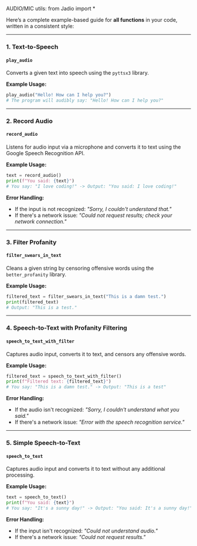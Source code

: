 AUDIO/MIC utils: from Jadio import *

Here’s a complete example-based guide for **all functions** in your code, written in a consistent style:

---

### **1. Text-to-Speech**
#### **`play_audio`**
Converts a given text into speech using the `pyttsx3` library.

**Example Usage:**
```python
play_audio("Hello! How can I help you?")
# The program will audibly say: "Hello! How can I help you?"
```

---

### **2. Record Audio**
#### **`record_audio`**
Listens for audio input via a microphone and converts it to text using the Google Speech Recognition API.

**Example Usage:**
```python
text = record_audio()
print(f"You said: {text}")
# You say: "I love coding!" -> Output: "You said: I love coding!"
```

**Error Handling:**
- If the input is not recognized: *"Sorry, I couldn't understand that."*
- If there's a network issue: *"Could not request results; check your network connection."*

---

### **3. Filter Profanity**
#### **`filter_swears_in_text`**
Cleans a given string by censoring offensive words using the `better_profanity` library.

**Example Usage:**
```python
filtered_text = filter_swears_in_text("This is a damn test.")
print(filtered_text)
# Output: "This is a test."
```

---

### **4. Speech-to-Text with Profanity Filtering**
#### **`speech_to_text_with_filter`**
Captures audio input, converts it to text, and censors any offensive words.

**Example Usage:**
```python
filtered_text = speech_to_text_with_filter()
print(f"Filtered text: {filtered_text}")
# You say: "This is a damn test." -> Output: "This is a test"
```

**Error Handling:**
- If the audio isn't recognized: *"Sorry, I couldn't understand what you said."*
- If there's a network issue: *"Error with the speech recognition service."*

---

### **5. Simple Speech-to-Text**
#### **`speech_to_text`**
Captures audio input and converts it to text without any additional processing.

**Example Usage:**
```python
text = speech_to_text()
print(f"You said: {text}")
# You say: "It's a sunny day!" -> Output: "You said: It's a sunny day!"
```

**Error Handling:**
- If the input isn't recognized: *"Could not understand audio."*
- If there's a network issue: *"Could not request results."*